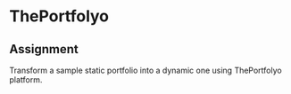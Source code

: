 # ThePortfolyo

## Assignment

Transform a sample static portfolio into a dynamic one using ThePortfolyo platform.
